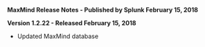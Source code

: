**MaxMind Release Notes - Published by Splunk February 15, 2018**

**Version 1.2.22 - Released February 15, 2018**

- Updated MaxMind database
